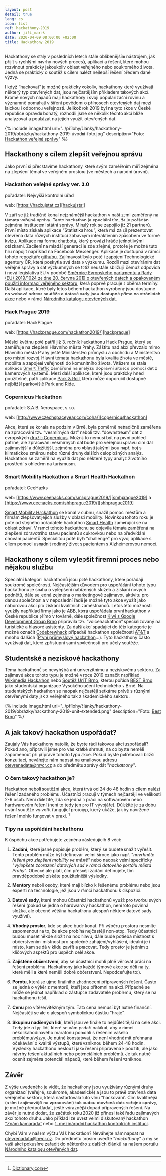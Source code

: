 ```yaml
---
layout: post
detail: true
lang: cs
icon: list
ref: hackathony-2019
author: jiří_marek
date: 2020-04-09 08:00:00 +02:00
title: Hackathony 2019
---
```


Hackathony se staly v posledních letech stále oblíbenějším nástrojem, jak přijít s rychlými návrhy nových procesů, aplikací a řešení, které mohou rozvinout prakticky jakoukoliv oblast veřejného nebo soukromého života. Jedná se prakticky o soutěž s cílem nalézt nejlepší řešení předem dané výzvy. 

I když “hackovat” je možné prakticky cokoliv, hackathony které využívají některý typ otevřených dat, jsou nejčastějším příkladem takových akcí. Kromě nových nápadů mají hackathony i svoji popularizační rovinu a významně pomáhají v šíření povědomí o přínosech otevřených dat mezi laickou i odbornou veřejností. Jelikož rok 2019 byl na tyto akce v České republice opravdu bohatý, rozhodli jsme se několik těchto akcí blíže analyzovat a poukázat na jejich využití otevřených dat.
<!--more-->

{% include image.html 
   url="../přílohy/články/hackathony-2019/obrázky/hackathony-2019-úvodní-foto.jpg"
   description="Foto: <a href='https://hackujstat.cz/' title='Hackuj stát'>Hackathon veřejné správy</a>" 
%}

## Hackathony s cílem zlepšit veřejnou správu
Jako první si představíme hackathony, které svým zaměřením míří zejména na zlepšení témat ve veřejném prostoru (ve městech a národní úrovni).

### Hackathon veřejné správy ver. 3.0 

pořadatel: 
 Nejvyšší kontrolní úřad

web:
 [https://hackujstat.cz][hackujstat]

V září se již tradičně konal nejznámější hackathon v naší zemi zaměřený na témata veřejné správy. Tento hackathon je speciální tím, že je pořádán zejména institucemi státní správy. Minulý rok se zapojilo již 21 partnerů. První místo získala aplikace “Statistika hrou”, která má za cíl  prezentovat otevřená data různých institucí zábavným interaktivním způsobem ve formě kvízu. Aplikace má formu chatbota, který provází hráče jednotlivými otázkami. Zacílení na mladší generaci je zde zřejmé, protože je možné tuto hru napojit například na Facebook Messenger. Aplikace je dostupná v rámci tohoto repozitáře [githubu][statistikahrou]. Zajímavostí bylo poté i zapojení Technologické agentury ČR, která poskytla svá data o výzkumu. Rozdíl mezi otevíráním dat veřejné správy a dat výzkumných se totiž neustále sbližují, čemuž odpovídá i nová legislativa EU v podobě [Směrnice Evropského parlamentu a Rady (EU) 2019/1024 ze dne 20. června 2019 o otevřených datech a opakovaném použití informací veřejného sektoru][směrniceOD], která poprvé pracuje s oběma termíny.  Další aplikace, které byly letos během hackathon vyrobeny jsou dostupné na webové adrese soutěže a datové sady jsou dostupné přímo na stránkách [akce](https://hackujstat.cz/) nebo v rámci [Národního katalogu otevřených dat][NKOD]. 

### Hack Prague 2019
pořadatel:
 HackPrague

web:
 [https://hackprague.com/hackathon2019/][hackprague]

Měsíci květnu poté patřil již 3. ročník hackathonu Hack Prague, který se zaměřuje na zlepšení Hlavního města Prahy. Záštitu nad akcí převzalo mimo Hlavního města Prahy ještě Ministerstvo průmyslu a obchodu a Ministerstvo pro místní rozvoj. Hlavní témata hackathonu byla kvalita života ve městě, mobilita a zapojení veřejnosti do komunitního života. Vítězem se stala aplikace [Smart Traffic][smarttraffic] zaměřená na analýzu dopravní situace pomocí dat z kamerových systémů. Mezi další aplikace, které jsou prakticky hned použitelné, patří aplikace [Park & Roll][parkroll], která může doporučit dostupné nejbližší parkoviště Park and Ride.

### Copernicus Hackathon
pořadatel: 
 S.A.B. Aerospace, s.r.o.

web:
 [http://www.czechspaceyear.com/coha/][copernicushackathon] 

Akce, která se konala na podzim v Brně, byla poměrně netradičně zaměřena na zpracování tzv. “vesmírných dat” neboli tzv. “downstream” dat z evropských [družic Copernicus][druzicecopernicus]. Možná to nemusí být na první pohled patrné, ale zpracování vesmírných dat bude pro veřejnou správu čím dál zajímavější a důležitější, zejména pro oblasti jakými jsou např. boj s klimatickou změnou nebo různé druhy dalších celoplošných analýz. Hackathon se zaměřil na využití dat pro některé typy analýz životního prostředí s ohledem na turismusm. 

### Smart Mobility Hackathon a Smart Health Hackathon 

pořadatel: 
 CeeHacks

web:
 [https://www.ceehacks.com/smhprague2019/][smhprague2019] a [https://www.ceehacks.com/shhprague2019/][shhprague2019]

[Smart Mobility Hackathon][smhprague2019] se konal v dubnu, snažil pomoci městům a firmám zlepšovat jejich služby v oblasti mobility. Novinkou tohoto roku je poté od stejného pořadatele hackathon [Smart Health][shhprague2019] zaměřující se na oblast zdraví. V rámci tohoto hackathonu se objevila témata zaměřená na zlepšení zdravotního stavu pacientů s cukrovkou nebo na předvídání chování pacientů. Specialitou poté byla “challenge” pro vývoj aplikace s cílem pomoci usnadnit rodinný život s pacientem s Alzheimerovou nemocí.

## Hackathony s cílem vylepšit firemní proces nebo nějakou službu
Speciální kategorii hackathonů jsou poté hackathony, které pořádají soukromé společnosti. Nejčastějším důvodem pro uspořádání tohoto typu hackathonu je snaha o vylepšení nabízených služeb a získání nových podnětů, dále se jedná zejména o marketingově zajímavou aktivitu pro danou společnost a v neposlední řadě je možné tyto akce využít jako náborovou akcí pro získání kvalitních zaměstnanců. Letos této možnosti využily například firmy jako je [ABB][ABB], která uspořádala první hackathon v České republice přímo v továrně, dále společnost [Kiwi s Google Development Group Brno][kiwigoogle] připravila tzv. “voicehackathon” specializovaný na turistické a hlasové asistenty. Za další akcí spadající do této kategorie je možné označit [Codebrewhack][codebrewhack] případně hackathon společnosti [AT&T][atat] a mnoho dalších ([První průmyslový hackathon][iotea]...). Tyto hackathony často využívají dat, které zpřístupní sami společnosti pro účely soutěže.

## Studentské a neziskové hackathony
Téma hackathonů se nevyhýbá ani univerzitnímu a neziskovému sektoru. Za zajímavé akce tohoto typu je možné v roce 2019 označit například [Wikimedia Hackathon][wikimedia] nebo [Soutěž UniT Brno][unitbrno], kterou pořádá [BEST Brno][bestbrno] jako studentská organizace Vysokého učení technického v Brně. Na studentských hackathon se naopak nejčastěji setkáme právě s různými otevřenými daty jak z veřejného tak z akademického sektoru.

{% include image.html 
   url="../přílohy/články/hackathony-2019/obrázky/hackathony-2019-unit-extended.png"
   description="Foto: <a href='https://best.vutbr.cz/' title='Best Brno'>Best Brno</a>" 
%}

## A jak takový hackathon uspořádat?
Zaujaly Vás hackathony natolik, že byste rádi takovou akci uspořádali? Pokud ano, připravili jsme pro vás krátké shrnutí, na co byste neměli zapomenout při přípravě tohoto typu akce. Pokud byste potřebovali bližší konzultaci, neváhejte nám napsat na emailovou adresu [otevrenadata@mvcr.cz][odmvcr] a do předmětu zprávy dát "*hackathony*".

### O čem takový hackathon je?
Hackathon neboli soutěžní akce, která trvá od 24 do 48 hodin s cílem nalézt řešení zadaného problému. Účastníci pracují v týmech nejčastěji ve velikosti 2-6 osob. Není důležité, zda se jedná o práci na softwarovém nebo hardwarovém řešení (není to tedy jen pro IT vývojáře). Důležité je za dobu trvání soutěže vytvořit fungující prototyp, který ukáže, jak by navržené řešení mohlo fungovat v praxi. [^1]

### Tipy na uspořádání hackathonu
K úspěchu akce potřebujete zejména následujícíh 8 věcí:

1. **Zadání**, které jasně popisuje problém, který se budete snažit vyřešit. Tento problém může být definován velmi široce jako např. "<i>navrhněte řešení pro zlepšení mobility ve městě"</i> nebo naopak velmi specificky "<i>vylepšete zobrazení datových sad v rámci datového portálu města Prahy</i>". Obecně ale platí, čím přesněji zadání definujete, tím pravděpodobně získáte použitelnější výsledky.

2. **Mentory** neboli osoby, které mají blízko k řešenému problému nebo jsou experti na technologie, jež jsou v rámci hackathonu k dispozici.

3. **Datové sady**, které mohou účastníci hackathonů využít pro tvorbu svých řešení (pokud se jedná o hardwarový hackathon, není toto povinná složka, ale obecně většina hackathonu alespoň některé datové sady využívá). 

4. **Vhodný prostor**, kde se akce bude konat. Při výběru prostoru nesmíte zapomenout na to, že akce probíhá nejčastěji non-stop. Tedy účastníci budou muset někde složit na noc hlavu, dále bude potřeba místnost s občerstvením, místnost pro společné zahájení/vyhlášení, ideální je i místo, kam se dá v klidu zavřít a pracovat. Tedy prostor je jedním z klíčových aspektů pro úspěch celé akce. 

5. **Zajištěné občerstvení**, aby se účastníci mohli plně věnovat práci na řešení problému. Hackathony jako každé týmové akce se dělí na ty, které měli a které neměli dobré občerstvení. Nepodceňujte to:).

6. **Porotu**, která se ujme finálního zhodnocení připravených řešení. Často se jedná o výběr z mentorů, kteří jsou přítomni na akci. Případně se může se jednat například o zástupce zadavatele problému, který se na hackathonu řešil.

7. **Cenu** pro vítěze/vítězným tým. Tato cena nemusí být nutně finanční. Nejčastěji se ale o alespoň symbolickou částku "hraje".

8. **Skupinu nadšených lidí**, kteří jsou ve finále to nejdůležitější na celé akci. Tedy jde o typ lidí, které se vám podaří nalákat, aby v rámci několikahodinového maratonu pomohli s řešením vašeho problému/výzvy. Je nutné konstatovat, že není vhodné mít přehnaná očekávání o kvalitě výstupů, které vzniknou během 24-48 hodin. Výsledky hackathonu neslouží jako řešení připravená k použití, ale jako návrhy řešení aktuálních nebo potenciálních problémů. Je tak nutné ocenit zejména potenciál nápadů, které během řešení vzniknou.

## Závěr
Z výše uvedeného je vidět, že hackathony jsou využívány různými druhy organizací (veřejné, soukromé, akademické) a jsou to právě otevřená data veřejného sektoru, která nastartovala tuto vlnu “hackování”. Čím kvalitnější (a tím i zajímavější na zpracování) tak budou otevřená data veřejné správy, je možné předpokládat, ještě výraznější dopad připravených řešení. Na závěr je nutné dodat, že začátek roku 2020 již přinesl také řadu zajímavých akcí tohoto druhu. Jako příklad lze uvést velmi diskutovaný hackathon ["Znám kamaráda"][znamkamarada] nebo [1. mezinárodní hackathon kontrolních institucí][kontrolníhackathon].

Chybí Vám v našem výčtu Váš hackathon? Neváhejte nám napsat na [otevrenadata@mvcr.cz][odmvcr]. Do předmětu prosím uveďte "*hackathony*" a my se vaši akci pokusíme zařadit do některého z dalších článků na našem portálu [Národního katalogu otevřených dat][NKOD]. 

------------

[^1]: [Dictionary.com](https://www.dictionary.com/browse/hackathon)


[hackujstat]: https://hackujstat.cz/ "Hackathon veřejné správy"
[hackprague]: https://hackprague.com/hackathon2019/ "Hack Praguje 2019"
[statistikahrou]: https://hackujstat-v3-team-11.github.io/ "Github Statistika Hrou"
[směrniceOD]: https://eur-lex.europa.eu/legal-content/CS/TXT/HTML/?uri=CELEX:32019L1024&from=CS "Směrnice EU 1024/2019"
[NKOD]: https://data.gov.cz/ "Národní katalog otevřených dat"
[smarttraffic]: https://devpost.com/software/smart-traffic-5b9lk6 "Aplikace Smart Traffic"
[parkroll]: https://devpost.com/software/park-and-roll "Aplikace Park & Roll"
[copernicushackathon]: http://www.czechspaceyear.com/coha/ "Copernicus Hackathon"
[druzicecopernicus]: http://copernicus.gov.cz/pristup-k-datum "Družice Copernicus"
[smhprague2019]: https://www.ceehacks.com/smhprague2019/ "Smart Mobility Hackathon 2019"
[shhprague2019]: https://www.ceehacks.com/shhprague2019/ "Smart Health Hackathon 2019"
[ABB]: https://www.abbccc.cz/#vysledky "ABB Hackathon"
[kiwigoogle]: https://www.voicehackathon.org/ "Voicehackathon"
[codebrewhack]: https://codebrewhack.com/cz/tracky/ "Codebrewhack"
[atat]: https://www.hackathon.com/event/att-hackathon-2019-5dc2ccaaff1e04001bfdf5cc "AT&T Hackathon"
[iotea]: https://www.iotea.cz/ "První průmyslový hackathon"
[wikimedia]: https://www.mediawiki.org/wiki/Wikimedia_Hackathon_2019/Program "Wikimedia Hackathon 2019"
[unitbrno]: https://unitbrno.cz/ "Soutěž Unit Brno"
[bestbrno]: https://best.vutbr.cz/ "Best Brno"
[odmvcr]: otevrenadata@mvcr.cz "otevrenadata@mvcr.cz"
[znamkamarada]: https://www.znamkamarada.cz/ "Hackathon Znám kamaráda"
[kontrolníhackathon]: https://hackathon.eurosai2020.cz/ "1. mezinárodní hackathon kontrolních institucí"
